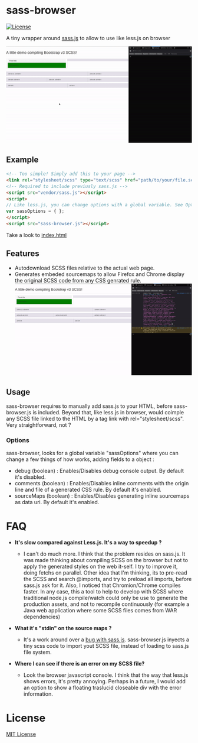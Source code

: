 # sass-browser
[![License](http://img.shields.io/:license-mit-blue.svg)](http://doge.mit-license.org)

A tiny wrapper around [sass.js](https://github.com/medialize/sass.js/) to allow to use like less.js on browser

![sass-browser compiling Bootstrap v3 on Firefox](docs/sass-browser.gif)

## Example

```html
<!-- Too simple! Simply add this to your page -->
<link rel="stylesheet/scss" type="text/scss" href="path/to/your/file.scss" />
<!-- Required to include previusly sass.js -->
<script src="vendor/sass.js"></script>
<script>
// Like less.js, you can change options with a global variable. See Options
var sassOptions = { };
</script>
<script src="sass-browser.js"></script>
```

Take a look to [index.html](index.html)

## Features

* Autodownload SCSS files relative to the actual web page.
* Generates embeded sourcemaps to allow Firefox and Chrome display the original
    SCSS code from any CSS genrated rule. ![sourceMaps](docs/sass-browser-2.gif)

## Usage

sass-browser requires to manually add sass.js to your HTML, before
sass-browser.js is included. Beyond that, like less.js in browser, would
coimple any SCSS file linked to the HTML by a tag link with
rel="stylesheet/scss". Very straightforward, not ?

### Options

sass-browser, looks for a global variable "sassOptions" where you can change a
few things of how works, adding fields to a object :

* debug (boolean) : Enables/Disables debug console output. By default it's
    disabled.
* comments (boolean) : Enables/Disables inline comments with the origin line
    and file of a generated CSS rule. By default it's enabled.
* sourceMaps (boolean) : Enables/Disables generating inline sourcemaps as data
    uri. By default it's enabled.

# FAQ

- **It's slow compared against Less.js. It's a way to speedup ?**
    - I can't do much more. I think that the problem resides on sass.js. It was
        made thinking about compiling SCSS on the browser but not to apply the
        generated styles on the web it-self. I try to improve it, doing fetchs
        on parallel. Other idea that I'm thinking, its to pre-read the SCSS and
        search @imports, and try to preload all imports, before sass.js ask for it.
        Also, I noticed that Chromion/Chrome compiles faster. In any case, this
        a tool to help to develop with SCSS where traditional node.js
        compile/watch could only be use to generate the production assets, and
        not to recompile continuously (for example a Java web application where
        some SCSS files comes from WAR dependencies)

- **What it's "stdin" on the source maps ?**
    - It's a work around over a [bug with sass.js](https://github.com/medialize/sass.js/issues/129). 
        sass-browser.js inyects a tiny scss code to import yout SCSS file, 
        instead of loading to sass.js file system.
   
- **Where I can see if there is an error on my SCSS file?**
    - Look the browser javascript console. I think that the way that less.js
        shows errors, it's pretty annoying. Perhaps in a future, I would add an
        option to show a floating traslucid closeable div with the error information.

# License 

 [MIT License](https://opensource.org/licenses/mit-license.php)
